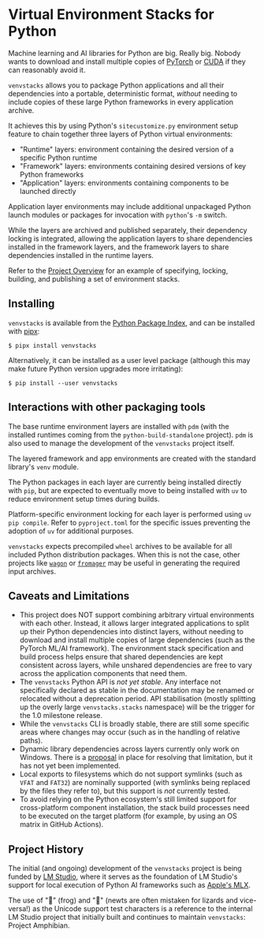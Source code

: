 Virtual Environment Stacks for Python
=====================================

Machine learning and AI libraries for Python are big. Really big. Nobody wants to download
and install multiple copies of [PyTorch](https://pypi.org/project/torch/) or
[CUDA](https://pypi.org/project/cuda-python/) if they can reasonably avoid it.

``venvstacks`` allows you to package Python applications and all their dependencies into a
portable, deterministic format, *without* needing to include copies of these large Python
frameworks in every application archive.

It achieves this by using Python's `sitecustomize.py` environment setup feature to
chain together three layers of Python virtual environments:

* "Runtime" layers: environment containing the desired version of a specific Python runtime
* "Framework" layers: environments containing desired versions of key Python frameworks
* "Application" layers: environments containing components to be launched directly

Application layer environments may include additional unpackaged Python launch modules or
packages for invocation with `python`'s `-m` switch.

While the layers are archived and published separately, their dependency locking is integrated,
allowing the application layers to share dependencies installed in the framework layers,
and the framework layers to share dependencies installed in the runtime layers.

Refer to the [Project Overview](https://venvstacks.lmstudio.ai/overview/) for an
example of specifying, locking, building, and publishing a set of environment stacks.


Installing
----------

`venvstacks` is available from the [Python Package Index](https://pypi.org/project/venvstacks/),
and can be installed with [pipx](https://pypi.org/project/pipx/):

    $ pipx install venvstacks

Alternatively, it can be installed as a user level package (although this may
make future Python version upgrades more irritating):

    $ pip install --user venvstacks


Interactions with other packaging tools
---------------------------------------

The base runtime environment layers are installed with `pdm` (with the installed runtimes coming
from the `python-build-standalone` project). `pdm` is also used to manage the development
of the `venvstacks` project itself.

The layered framework and app environments are created with the standard library's `venv` module.

The Python packages in each layer are currently being installed directly with `pip`, but
are expected to eventually move to being installed with `uv` to reduce environment
setup times during builds.

Platform-specific environment locking for each layer is performed using
`uv pip compile`. Refer to `pyproject.toml` for the specific issues preventing
the adoption of `uv` for additional purposes.

`venvstacks` expects precompiled `wheel` archives to be available for all included
Python distribution packages. When this is not the case, other projects like
[`wagon`](https://pypi.org/project/wagon/#files) or
[`fromager`](https://pypi.org/project/fromager/)
may be useful in generating the required input archives.


Caveats and Limitations
-----------------------

* This project does NOT support combining arbitrary virtual environments with each other.
  Instead, it allows larger integrated applications to split up their Python dependencies into
  distinct layers, without needing to download and install multiple copies of large
  dependencies (such as the PyTorch ML/AI framework). The environment stack specification
  and build process helps ensure that shared dependencies are kept consistent across layers,
  while unshared dependencies are free to vary across the application components that need them.
* The `venvstacks` Python API is *not yet stable*. Any interface not specifically
  declared as stable in the documentation may be renamed or relocated without a
  deprecation period. API stabilisation (mostly splitting up the overly large
  `venvstacks.stacks` namespace) will be the trigger for the 1.0 milestone release.
* While the `venvstacks` CLI is broadly stable, there are still some specific areas
  where changes may occur (such as in the handling of relative paths).
* Dynamic library dependencies across layers currently only work on Windows.
  There is a [proposal](https://github.com/lmstudio-ai/venvstacks/issues38) in
  place for resolving that limitation, but it has not yet been implemented.
* Local exports to filesystems which do not support symlinks (such as `VFAT` and
  `FAT32`) are nominally supported (with symlinks being replaced by the files
  they refer to), but this support is *not* currently tested.
* To avoid relying on the Python ecosystem's still limited support for cross-platform
  component installation, the stack build processes need to be executed on the target
  platform (for example, by using an OS matrix in GitHub Actions).


Project History
---------------

The initial (and ongoing) development of the `venvstacks` project is being funded
by [LM Studio](https://lmstudio.ai/), where it serves as the foundation of
LM Studio's support for local execution of Python AI frameworks such as
[Apple's MLX](https://lmstudio.ai/blog/lmstudio-v0.3.4).

The use of "🐸" (frog) and "🦎" (newts are often mistaken for lizards and
vice-versa!) as the Unicode support test characters is a reference to the
internal LM Studio project that initially built and continues to maintain
`venvstacks`: Project Amphibian.
